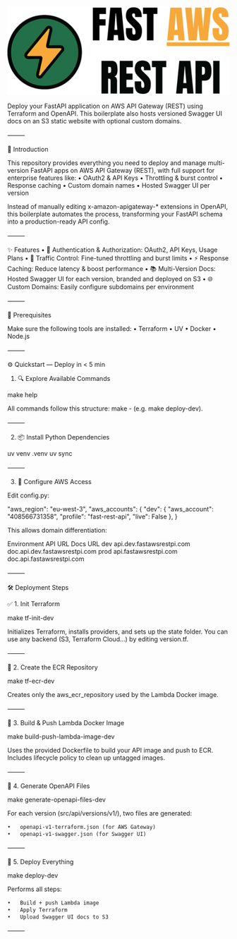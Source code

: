 <div style="text-align: center;">
  <img src="src/api/doc/logo.png" alt="logo">
</div>


Deploy your FastAPI application on AWS API Gateway (REST) using Terraform and OpenAPI.
This boilerplate also hosts versioned Swagger UI docs on an S3 static website with optional custom domains.

⸻

🚀 Introduction

This repository provides everything you need to deploy and manage multi-version FastAPI apps on AWS API Gateway (REST), with full support for enterprise features like:
	•	OAuth2 & API Keys
	•	Throttling & burst control
	•	Response caching
	•	Custom domain names
	•	Hosted Swagger UI per version

Instead of manually editing x-amazon-apigateway-* extensions in OpenAPI, this boilerplate automates the process, transforming your FastAPI schema into a production-ready API config.

⸻

✨ Features
	•	🔐 Authentication & Authorization: OAuth2, API Keys, Usage Plans
	•	🚦 Traffic Control: Fine-tuned throttling and burst limits
	•	⚡ Response Caching: Reduce latency & boost performance
	•	📚 Multi-Version Docs: Hosted Swagger UI for each version, branded and deployed on S3
	•	🌐 Custom Domains: Easily configure subdomains per environment

⸻

🧰 Prerequisites

Make sure the following tools are installed:
	•	Terraform
	•	UV
	•	Docker
	•	Node.js

⸻

⚙️ Quickstart — Deploy in < 5 min

1. 🔍 Explore Available Commands

make help

All commands follow this structure: make <action>-<stage> (e.g. make deploy-dev).

⸻

2. 📦 Install Python Dependencies

uv venv .venv
uv sync



⸻

3. 🔧 Configure AWS Access

Edit config.py:

"aws_region": "eu-west-3",
"aws_accounts": {
    "dev": {
        "aws_account": "408566731358",
        "profile": "fast-rest-api",
        "live": False
    },
}

This allows domain differentiation:

Environment	API URL	Docs URL
dev	api.dev.fastawsrestpi.com	doc.api.dev.fastawsrestpi.com
prod	api.fastawsrestpi.com	doc.api.fastawsrestpi.com



⸻

🛠️ Deployment Steps

✅ 1. Init Terraform

make tf-init-dev

Initializes Terraform, installs providers, and sets up the state folder.
You can use any backend (S3, Terraform Cloud…) by editing version.tf.

⸻

🧪 2. Create the ECR Repository

make tf-ecr-dev

Creates only the aws_ecr_repository used by the Lambda Docker image.

⸻

🐳 3. Build & Push Lambda Docker Image

make build-push-lambda-image-dev

Uses the provided Dockerfile to build your API image and push to ECR.
Includes lifecycle policy to clean up untagged images.

⸻

📄 4. Generate OpenAPI Files

make generate-openapi-files-dev

For each version (src/api/versions/v1/), two files are generated:

	•	openapi-v1-terraform.json (for AWS Gateway)
	•	openapi-v1-swagger.json (for Swagger UI)

⸻

🚀 5. Deploy Everything

make deploy-dev

Performs all steps:

	•	Build + push Lambda image
	•	Apply Terraform
	•	Upload Swagger UI docs to S3

⸻

